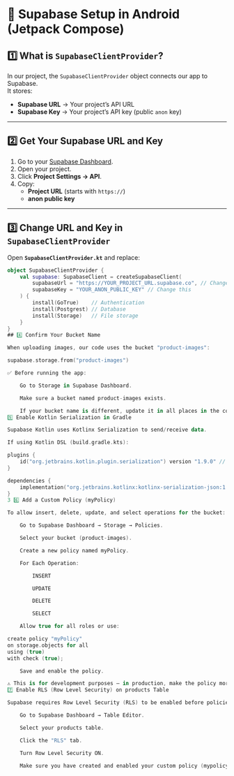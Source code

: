 # 📱 Supabase Setup in Android (Jetpack Compose)

## 1️⃣ What is `SupabaseClientProvider`?
In our project, the `SupabaseClientProvider` object connects our app to Supabase.  
It stores:
- **Supabase URL** → Your project’s API URL  
- **Supabase Key** → Your project’s API key (public `anon` key)

---

## 2️⃣ Get Your Supabase URL and Key
1. Go to your [Supabase Dashboard](https://supabase.com/dashboard).
2. Open your project.
3. Click **Project Settings → API**.
4. Copy:
   - **Project URL** (starts with `https://`)
   - **anon public key**

---

## 3️⃣ Change URL and Key in `SupabaseClientProvider`
Open **`SupabaseClientProvider.kt`** and replace:

```kotlin
object SupabaseClientProvider {
    val supabase: SupabaseClient = createSupabaseClient(
        supabaseUrl = "https://YOUR_PROJECT_URL.supabase.co", // Change this
        supabaseKey = "YOUR_ANON_PUBLIC_KEY" // Change this
    ) {
        install(GoTrue)    // Authentication
        install(Postgrest) // Database
        install(Storage)   // File storage
    }
}
## 4️⃣ Confirm Your Bucket Name

When uploading images, our code uses the bucket "product-images":

supabase.storage.from("product-images")

✅ Before running the app:

    Go to Storage in Supabase Dashboard.

    Make sure a bucket named product-images exists.

    If your bucket name is different, update it in all places in the code.
5️⃣ Enable Kotlin Serialization in Gradle

Supabase Kotlin uses Kotlinx Serialization to send/receive data.

If using Kotlin DSL (build.gradle.kts):

plugins {
    id("org.jetbrains.kotlin.plugin.serialization") version "1.9.0" // Match your Kotlin version
}

dependencies {
    implementation("org.jetbrains.kotlinx:kotlinx-serialization-json:1.6.0")
}
3️ 6️⃣ Add a Custom Policy (myPolicy)

To allow insert, delete, update, and select operations for the bucket:

    Go to Supabase Dashboard → Storage → Policies.

    Select your bucket (product-images).

    Create a new policy named myPolicy.

    For Each Operation:

        INSERT

        UPDATE

        DELETE

        SELECT

    Allow true for all roles or use:

create policy "myPolicy"
on storage.objects for all
using (true)
with check (true);

    Save and enable the policy.

⚠️ This is for development purposes — in production, make the policy more secure.
7️⃣ Enable RLS (Row Level Security) on products Table

Supabase requires Row Level Security (RLS) to be enabled before policies can work.

    Go to Supabase Dashboard → Table Editor.

    Select your products table.

    Click the "RLS" tab.

    Turn Row Level Security ON.

    Make sure you have created and enabled your custom policy (mypolicy) that allows INSERT, SELECT, UPDATE, DELETE.
